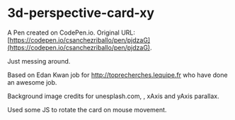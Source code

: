 # 3d-perspective-card-xy
A Pen created on CodePen.io. Original URL: [https://codepen.io/csanchezriballo/pen/pjdzaG](https://codepen.io/csanchezriballo/pen/pjdzaG).

Just messing around.

Based on Edan Kwan job for http://toprecherches.lequipe.fr who have done an awesome job.

Background image credits for unesplash.com, , xAxis and yAxis parallax.

Used some JS to rotate the card on mouse movement.